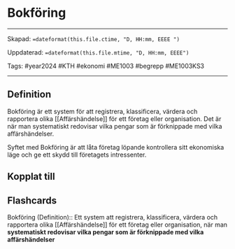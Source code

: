 # Bokföring

---

Skapad: `=dateformat(this.file.ctime, "D, HH:mm, EEEE ")`

Uppdaterad: `=dateformat(this.file.mtime, "D, HH:mm, EEEE")`

Tags: #year2024 #KTH #ekonomi #ME1003 #begrepp #ME1003KS3

---

## Definition

Bokföring är ett system för att registrera, klassificera, värdera och rapportera olika [[Affärshändelse]] för ett företag eller organisation. Det är när man systematiskt redovisar vilka pengar som är förknippade med vilka affärshändelser.

Syftet med Bokföring är att låta företag löpande kontrollera sitt ekonomiska läge och ge ett skydd till företagets intressenter.

## Kopplat till

## Flashcards

Bokföring (Definition):: Ett system att registrera, klassificera, värdera och rapportera olika [[Affärshändelse]] för ett företag eller organisation, när man **systematiskt redovisar vilka pengar som är förknippade med vilka affärshändelser**
<!--SR:!2024-03-13,5,230!2024-03-17,12,270-->
